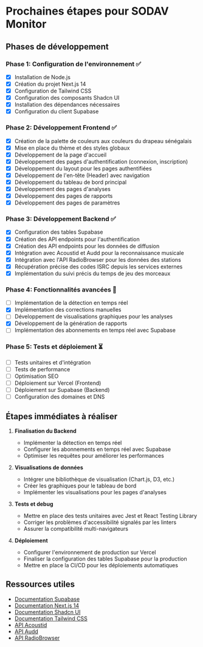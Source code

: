 # Prochaines étapes pour SODAV Monitor

## Phases de développement

### Phase 1: Configuration de l'environnement ✅

- [x] Installation de Node.js
- [x] Création du projet Next.js 14
- [x] Configuration de Tailwind CSS
- [x] Configuration des composants Shadcn UI
- [x] Installation des dépendances nécessaires
- [x] Configuration du client Supabase

### Phase 2: Développement Frontend ✅

- [x] Création de la palette de couleurs aux couleurs du drapeau sénégalais
- [x] Mise en place du thème et des styles globaux
- [x] Développement de la page d'accueil
- [x] Développement des pages d'authentification (connexion, inscription)
- [x] Développement du layout pour les pages authentifiées
- [x] Développement de l'en-tête (Header) avec navigation
- [x] Développement du tableau de bord principal
- [x] Développement des pages d'analyses
- [x] Développement des pages de rapports
- [x] Développement des pages de paramètres

### Phase 3: Développement Backend ✅

- [x] Configuration des tables Supabase
- [x] Création des API endpoints pour l'authentification
- [x] Création des API endpoints pour les données de diffusion
- [x] Intégration avec Acoustid et Audd pour la reconnaissance musicale
- [x] Intégration avec l'API RadioBrowser pour les données des stations
- [x] Récupération précise des codes ISRC depuis les services externes
- [x] Implémentation du suivi précis du temps de jeu des morceaux

### Phase 4: Fonctionnalités avancées 🔄

- [ ] Implémentation de la détection en temps réel
- [x] Implémentation des corrections manuelles
- [ ] Développement de visualisations graphiques pour les analyses
- [x] Développement de la génération de rapports
- [ ] Implémentation des abonnements en temps réel avec Supabase

### Phase 5: Tests et déploiement ⏳

- [ ] Tests unitaires et d'intégration
- [ ] Tests de performance
- [ ] Optimisation SEO
- [ ] Déploiement sur Vercel (Frontend)
- [ ] Déploiement sur Supabase (Backend)
- [ ] Configuration des domaines et DNS

## Étapes immédiates à réaliser

1. **Finalisation du Backend**
   - Implémenter la détection en temps réel
   - Configurer les abonnements en temps réel avec Supabase
   - Optimiser les requêtes pour améliorer les performances

2. **Visualisations de données**
   - Intégrer une bibliothèque de visualisation (Chart.js, D3, etc.)
   - Créer les graphiques pour le tableau de bord
   - Implémenter les visualisations pour les pages d'analyses

3. **Tests et debug**
   - Mettre en place des tests unitaires avec Jest et React Testing Library
   - Corriger les problèmes d'accessibilité signalés par les linters
   - Assurer la compatibilité multi-navigateurs

4. **Déploiement**
   - Configurer l'environnement de production sur Vercel
   - Finaliser la configuration des tables Supabase pour la production
   - Mettre en place la CI/CD pour les déploiements automatiques

## Ressources utiles

- [Documentation Supabase](https://supabase.com/docs)
- [Documentation Next.js 14](https://nextjs.org/docs)
- [Documentation Shadcn UI](https://ui.shadcn.com)
- [Documentation Tailwind CSS](https://tailwindcss.com/docs)
- [API Acoustid](https://acoustid.org/webservice)
- [API Audd](https://docs.audd.io/)
- [API RadioBrowser](https://api.radio-browser.info/) 